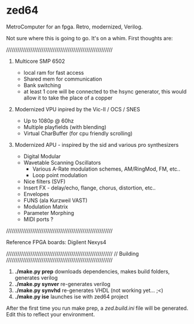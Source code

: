 zed64
=====

MetroComputer for an fpga.  Retro, modernized, Verilog.

Not sure where this is going to go. It's on a whim.
First thoughts are:

/////////////////////////////////////////////////////////

1. Multicore SMP 6502
     * local ram for fast access
     * Shared mem for communication
     * Bank switching 
     * at least 1 core will be connected to the hsync generator, this would allow it to take the place of a copper
     
2. Modernized VPU inpired by the Vic-II / OCS / SNES
     * Up to 1080p @ 60hz
     * Multiple playfields (with blending)
     * Virtual CharBuffer (for cpu friendly scrolling)

3. Modernized APU - inspired by the sid and various pro synthesizers
     * Digital Modular
     * Wavetable Scanning Oscillators
       * Various A-Rate modulation schemes, AM/RingMod, FM, etc..
       * Loop point modulation
     * Nice filters (SVF)
     * Insert FX - delay/echo, flange, chorus, distortion, etc..
     * Envelopes
     * FUNS (ala Kurzweil VAST)
     * Modulation Matrix
     * Parameter Morphing
     * MIDI ports ?

/////////////////////////////////////////////////////////

Reference FPGA boards:
Digilent Nexys4

/////////////////////////////////////////////////////////
// Building
/////////////////////////////////////////////////////////

1. **./make.py prep**      downloads dependencies, makes build folders, generates verilog
2. **./make.py synver**      re-generates verilog
3. **./make.py synvhd**      re-generates VHDL (not working yet... ;<)
4. **./make.py ise**      launches ise with zed64 project

After the first time you run make prep, a *zed.build.ini* file will be generated. Edit this to reflect your environment.

